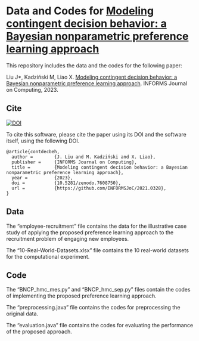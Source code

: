 # Data and Codes for [Modeling contingent decision behavior: a Bayesian nonparametric preference learning approach](https://doi.org/10.1287/ijoc.2023.1292)

This repository includes the data and the codes for the following paper:

Liu J*, Kadziński M, Liao X. [Modeling contingent decision behavior: a Bayesian nonparametric preference learning approach](https://doi.org/10.1287/ijoc.2023.1292). INFORMS Journal on Computing, 2023.

## Cite

[![DOI](https://zenodo.org/badge/DOI/10.5281/zenodo.7608750.svg)](https://doi.org/10.5281/zenodo.7608750)

To cite this software, please cite the paper using its DOI and the software itself, using the following DOI.

```
@article{contdecbeh,
  author =        {J. Liu and M. Kadziński and X. Liao},
  publisher =     {INFORMS Journal on Computing},
  title =         {Modeling contingent decision behavior: a Bayesian nonparametric preference learning approach},
  year =          {2023},
  doi =           {10.5281/zenodo.7608750},
  url =           {https://github.com/INFORMSJoC/2021.0328},
} 
```

## Data
The “employee-recruitment” file contains the data for the illustrative case study of applying the proposed preference learning approach to the recruitment problem of engaging new employees.

The “10-Real-World-Datasets.xlsx” file contains the 10 real-world datasets for the computational experiment.

## Code
The “BNCP_hmc_mes.py” and “BNCP_hmc_sep.py” files contain the codes of implementing the proposed preference learning approach.

The “preprocessing.java” file contains the codes for preprocessing the original data.

The “evaluation.java” file contains the codes for evaluating the performance of the proposed approach. 
